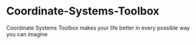 # Coordinate-Systems-Toolbox
Coordinate Systems Toolbox makes your life better in every possible way you can imagine
